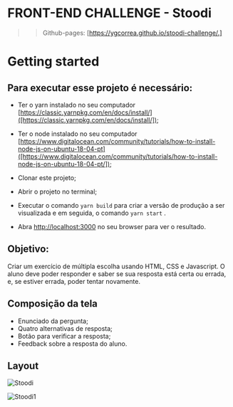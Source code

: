 # FRONT-END CHALLENGE - Stoodi
>>Github-pages: [https://ygcorrea.github.io/stoodi-challenge/.]

# Getting started

## Para executar esse projeto é necessário:

- Ter o yarn instalado no seu computador [https://classic.yarnpkg.com/en/docs/install/]([https://classic.yarnpkg.com/en/docs/install/]);

- Ter o node instalado no seu computador [https://www.digitalocean.com/community/tutorials/how-to-install-node-js-on-ubuntu-18-04-pt]([https://www.digitalocean.com/community/tutorials/how-to-install-node-js-on-ubuntu-18-04-pt/]);

- Clonar este projeto;

- Abrir o projeto no terminal;

- Executar o comando `yarn build` para criar a versão de produção a ser visualizada e em seguida, o comando `yarn start` .

- Abra [http://localhost:3000](http://localhost:3000) no seu browser para ver o resultado.

## Objetivo:

Criar um exercício de múltipla escolha usando HTML, CSS e Javascript. O aluno deve poder responder e saber se sua resposta está certa ou errada, e, se estiver errada, poder tentar novamente.

## Composição da tela

- Enunciado da pergunta;
- Quatro alternativas de resposta;
- Botão para verificar a resposta;
- Feedback sobre a resposta do aluno.

## Layout

![Stoodi](https://user-images.githubusercontent.com/58710976/78509209-ee7ea900-7762-11ea-8713-f59ff061e307.gif)


![Stoodi1](https://user-images.githubusercontent.com/58710976/79511426-a9396180-8015-11ea-8f8a-733546239083.gif)


